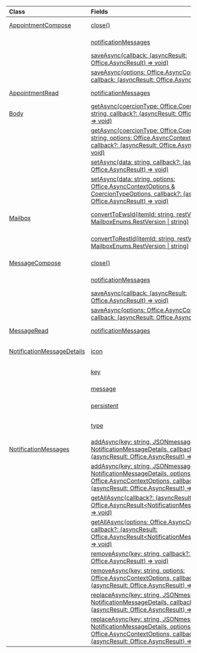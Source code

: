 | Class | Fields | Description |
|:---|:---|:---|
|[AppointmentCompose](/javascript/api/outlook/office.appointmentcompose)|[close()](/javascript/api/outlook/office.appointmentcompose#outlook-office-appointmentcompose-close-member(1))|Closes the current item that is being composed|
||[notificationMessages](/javascript/api/outlook/office.appointmentcompose#outlook-office-appointmentcompose-notificationmessages-member)|Gets the notification messages for an item.|
||[saveAsync(callback: (asyncResult: Office.AsyncResult<string>) => void)](/javascript/api/outlook/office.appointmentcompose#outlook-office-appointmentcompose-saveasync-member(1))|Asynchronously saves an item.|
||[saveAsync(options: Office.AsyncContextOptions, callback: (asyncResult: Office.AsyncResult<string>) => void)](/javascript/api/outlook/office.appointmentcompose#outlook-office-appointmentcompose-saveasync-member(1))|Asynchronously saves an item.|
|[AppointmentRead](/javascript/api/outlook/office.appointmentread)|[notificationMessages](/javascript/api/outlook/office.appointmentread#outlook-office-appointmentread-notificationmessages-member)|Gets the notification messages for an item.|
|[Body](/javascript/api/outlook/office.body)|[getAsync(coercionType: Office.CoercionType \| string, callback?: (asyncResult: Office.AsyncResult<string>) => void)](/javascript/api/outlook/office.body#outlook-office-body-getasync-member(1))|Returns the current body in a specified format.|
||[getAsync(coercionType: Office.CoercionType \| string, options: Office.AsyncContextOptions, callback?: (asyncResult: Office.AsyncResult<string>) => void)](/javascript/api/outlook/office.body#outlook-office-body-getasync-member(1))|Returns the current body in a specified format.|
||[setAsync(data: string, callback?: (asyncResult: Office.AsyncResult<void>) => void)](/javascript/api/outlook/office.body#outlook-office-body-setasync-member(1))|Replaces the entire body with the specified text.|
||[setAsync(data: string, options: Office.AsyncContextOptions & CoercionTypeOptions, callback?: (asyncResult: Office.AsyncResult<void>) => void)](/javascript/api/outlook/office.body#outlook-office-body-setasync-member(1))|Replaces the entire body with the specified text.|
|[Mailbox](/javascript/api/outlook/office.mailbox)|[convertToEwsId(itemId: string, restVersion: MailboxEnums.RestVersion \| string)](/javascript/api/outlook/office.mailbox#outlook-office-mailbox-converttoewsid-member(1))|Converts an item ID formatted for REST into EWS format.|
||[convertToRestId(itemId: string, restVersion: MailboxEnums.RestVersion \| string)](/javascript/api/outlook/office.mailbox#outlook-office-mailbox-converttorestid-member(1))|Converts an item ID formatted for EWS into REST format.|
|[MessageCompose](/javascript/api/outlook/office.messagecompose)|[close()](/javascript/api/outlook/office.messagecompose#outlook-office-messagecompose-close-member(1))|Closes the current item that is being composed|
||[notificationMessages](/javascript/api/outlook/office.messagecompose#outlook-office-messagecompose-notificationmessages-member)|Gets the notification messages for an item.|
||[saveAsync(callback: (asyncResult: Office.AsyncResult<string>) => void)](/javascript/api/outlook/office.messagecompose#outlook-office-messagecompose-saveasync-member(1))|Asynchronously saves an item.|
||[saveAsync(options: Office.AsyncContextOptions, callback: (asyncResult: Office.AsyncResult<string>) => void)](/javascript/api/outlook/office.messagecompose#outlook-office-messagecompose-saveasync-member(1))|Asynchronously saves an item.|
|[MessageRead](/javascript/api/outlook/office.messageread)|[notificationMessages](/javascript/api/outlook/office.messageread#outlook-office-messageread-notificationmessages-member)|Gets the notification messages for an item.|
|[NotificationMessageDetails](/javascript/api/outlook/office.notificationmessagedetails)|[icon](/javascript/api/outlook/office.notificationmessagedetails#outlook-office-notificationmessagedetails-icon-member)|A reference to an icon that is defined in the manifest in the `Resources` section.|
||[key](/javascript/api/outlook/office.notificationmessagedetails#outlook-office-notificationmessagedetails-key-member)|The identifier for the notification message.|
||[message](/javascript/api/outlook/office.notificationmessagedetails#outlook-office-notificationmessagedetails-message-member)|The text of the notification message.|
||[persistent](/javascript/api/outlook/office.notificationmessagedetails#outlook-office-notificationmessagedetails-persistent-member)|Specifies if the message should be persistent.|
||[type](/javascript/api/outlook/office.notificationmessagedetails#outlook-office-notificationmessagedetails-type-member)|Specifies the `ItemNotificationMessageType` of message.|
|[NotificationMessages](/javascript/api/outlook/office.notificationmessages)|[addAsync(key: string, JSONmessage: NotificationMessageDetails, callback?: (asyncResult: Office.AsyncResult<void>) => void)](/javascript/api/outlook/office.notificationmessages#outlook-office-notificationmessages-addasync-member(1))|Adds a notification to an item.|
||[addAsync(key: string, JSONmessage: NotificationMessageDetails, options: Office.AsyncContextOptions, callback?: (asyncResult: Office.AsyncResult<void>) => void)](/javascript/api/outlook/office.notificationmessages#outlook-office-notificationmessages-addasync-member(1))|Adds a notification to an item.|
||[getAllAsync(callback?: (asyncResult: Office.AsyncResult<NotificationMessageDetails[]>) => void)](/javascript/api/outlook/office.notificationmessages#outlook-office-notificationmessages-getallasync-member(1))|Returns all keys and messages for an item.|
||[getAllAsync(options: Office.AsyncContextOptions, callback?: (asyncResult: Office.AsyncResult<NotificationMessageDetails[]>) => void)](/javascript/api/outlook/office.notificationmessages#outlook-office-notificationmessages-getallasync-member(1))|Returns all keys and messages for an item.|
||[removeAsync(key: string, callback?: (asyncResult: Office.AsyncResult<void>) => void)](/javascript/api/outlook/office.notificationmessages#outlook-office-notificationmessages-removeasync-member(1))|Removes a notification message for an item.|
||[removeAsync(key: string, options: Office.AsyncContextOptions, callback?: (asyncResult: Office.AsyncResult<void>) => void)](/javascript/api/outlook/office.notificationmessages#outlook-office-notificationmessages-removeasync-member(1))|Removes a notification message for an item.|
||[replaceAsync(key: string, JSONmessage: NotificationMessageDetails, callback?: (asyncResult: Office.AsyncResult<void>) => void)](/javascript/api/outlook/office.notificationmessages#outlook-office-notificationmessages-replaceasync-member(1))|Replaces a notification message that has a given key with another message.|
||[replaceAsync(key: string, JSONmessage: NotificationMessageDetails, options: Office.AsyncContextOptions, callback?: (asyncResult: Office.AsyncResult<void>) => void)](/javascript/api/outlook/office.notificationmessages#outlook-office-notificationmessages-replaceasync-member(1))|Replaces a notification message that has a given key with another message.|
